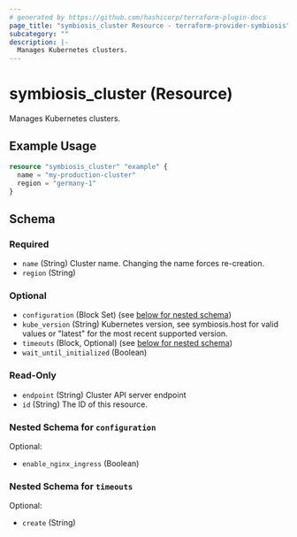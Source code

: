 ```yaml
---
# generated by https://github.com/hashicorp/terraform-plugin-docs
page_title: "symbiosis_cluster Resource - terraform-provider-symbiosis"
subcategory: ""
description: |-
  Manages Kubernetes clusters.
---
```


# symbiosis_cluster (Resource)

Manages Kubernetes clusters.

## Example Usage

```terraform
resource "symbiosis_cluster" "example" {
  name = "my-production-cluster"
  region = "germany-1"
}
```

<!-- schema generated by tfplugindocs -->
## Schema

### Required

- `name` (String) Cluster name. Changing the name forces re-creation.
- `region` (String)

### Optional

- `configuration` (Block Set) (see [below for nested schema](#nestedblock--configuration))
- `kube_version` (String) Kubernetes version, see symbiosis.host for valid values or "latest" for the most recent supported version.
- `timeouts` (Block, Optional) (see [below for nested schema](#nestedblock--timeouts))
- `wait_until_initialized` (Boolean)

### Read-Only

- `endpoint` (String) Cluster API server endpoint
- `id` (String) The ID of this resource.

<a id="nestedblock--configuration"></a>
### Nested Schema for `configuration`

Optional:

- `enable_nginx_ingress` (Boolean)


<a id="nestedblock--timeouts"></a>
### Nested Schema for `timeouts`

Optional:

- `create` (String)


